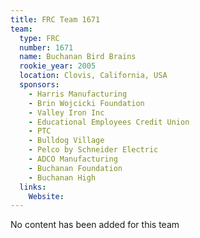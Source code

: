 ```yaml
---
title: FRC Team 1671
team:
  type: FRC
  number: 1671
  name: Buchanan Bird Brains
  rookie_year: 2005
  location: Clovis, California, USA
  sponsors:
    - Harris Manufacturing
    - Brin Wojcicki Foundation
    - Valley Iron Inc
    - Educational Employees Credit Union
    - PTC
    - Bulldog Village
    - Pelco by Schneider Electric
    - ADCO Manufacturing
    - Buchanan Foundation
    - Buchanan High
  links:
    Website: 
---
```

No content has been added for this team